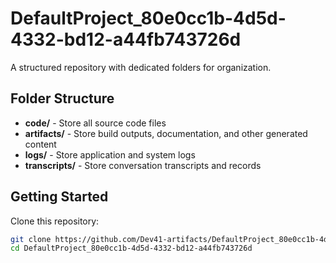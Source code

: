 # DefaultProject_80e0cc1b-4d5d-4332-bd12-a44fb743726d
A structured repository with dedicated folders for organization.

## Folder Structure

- **code/** - Store all source code files
- **artifacts/** - Store build outputs, documentation, and other generated content
- **logs/** - Store application and system logs
- **transcripts/** - Store conversation transcripts and records

## Getting Started

Clone this repository:
```bash
git clone https://github.com/Dev41-artifacts/DefaultProject_80e0cc1b-4d5d-4332-bd12-a44fb743726d
cd DefaultProject_80e0cc1b-4d5d-4332-bd12-a44fb743726d
```
